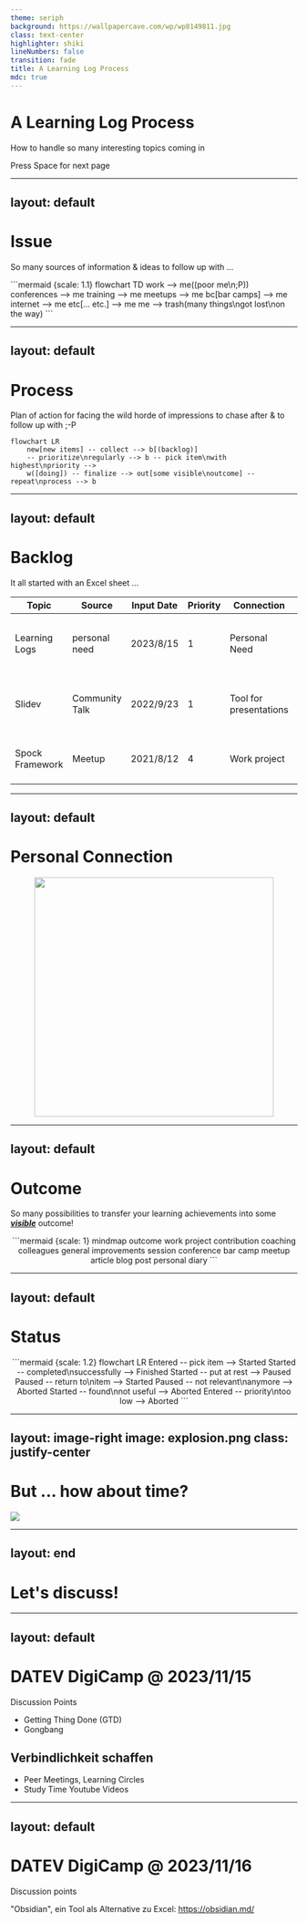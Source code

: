 ```yaml
---
theme: seriph
background: https://wallpapercave.com/wp/wp8149811.jpg
class: text-center
highlighter: shiki
lineNumbers: false
transition: fade
title: A Learning Log Process
mdc: true
---
```


# A Learning Log Process

How to handle so many interesting topics coming in

<div class="pt-12">
  <span @click="$slidev.nav.next" class="px-2 py-1 rounded cursor-pointer" hover="bg-white bg-opacity-10">
    Press Space for next page <carbon:arrow-right class="inline"/>
  </span>
</div>

<div class="abs-br m-6 flex gap-2">
  <a href="https://github.com/sourcefranke/learning-logs-presentation" target="_blank" alt="GitHub"
    class="text-xl slidev-icon-btn opacity-50 !border-none !hover:text-white">
    <carbon-logo-github />
  </a>
</div>



---
layout: default
---

# Issue

So many sources of information & ideas to follow up with ...

<div style="display: flex; justify-content: center; align-items: center;">
```mermaid {scale: 1.1}
flowchart TD
    work --> me((poor me\n;P))
    conferences --> me
    training --> me
    meetups --> me
    bc[bar camps] --> me
    internet --> me
    etc[... etc.] --> me
    me --> trash(many things\ngot lost\non the way)
```
</div>



---
layout: default
---

# Process

Plan of action for facing the wild horde of impressions to chase after & to follow up with ;-P

```mermaid {scale: 1.3}
flowchart LR
    new[new items] -- collect --> b[(backlog)]
    -- prioritize\nregularly --> b -- pick item\nwith highest\npriority -->
    w([doing]) -- finalize --> out[some visible\noutcome] -- repeat\nprocess --> b
```



---
layout: default
---

# Backlog

It all started with an Excel sheet ...

| **Topic**       | **Source**     | **Input Date** | **Priority** | **Connection**         | **Outcome**               | **Status** | **Comments**                            |
|-----------------|----------------|----------------|--------------|------------------------|---------------------------|------------|-----------------------------------------|
| Learning Logs   | personal need  | 2023/8/15      | 1            | Personal Need          | DigiCamp Session          | Started    | Develop some process you can talk about |
| Slidev          | Community Talk | 2022/9/23      | 1            | Tool for presentations | Talk about some topic     | Finished   | Prepare and publish slides for session  |
| Spock Framework | Meetup         | 2021/8/12      | 4            | Work project           | Direct use for daily work | Entered    | Write Unit tests more efficiently       |



---
layout: default
---

# Personal Connection

<div style="display: flex; justify-content: center;">
    <img src="/connection.png" style="width:420px; height:420px;" />
</div>



---
layout: default
---

# Outcome

So many possibilities to transfer your learning achievements into some <u>___visible___</u> outcome!

<div style="text-align: center">
```mermaid {scale: 1}
mindmap
  outcome
    work
        project contribution
        coaching colleagues
        general improvements
    session
        conference
        bar camp
        meetup
    article
        blog post
        personal diary
```
</div>



---
layout: default
---

# Status

<div style="text-align: center">
```mermaid {scale: 1.2}
flowchart LR
    Entered -- pick item --> Started
    Started -- completed\nsuccessfully --> Finished
    Started -- put at rest --> Paused
    Paused -- return to\nitem --> Started
    Paused -- not relevant\nanymore --> Aborted
    Started -- found\nnot useful --> Aborted
    Entered -- priority\ntoo low --> Aborted
```
</div>



---
layout: image-right
image: explosion.png
class: justify-center
---

# But ... how about time?

<img v-click src="https://www.preisparadies.ch/images/source/Uhren/24Stundenuhr/Wanduhr24Stunden.jpg">



---
layout: end
---

# Let's discuss!



---
layout: default
---

# DATEV DigiCamp @ 2023/11/15

Discussion Points

- Getting Thing Done (GTD)
- Gongbang

## Verbindlichkeit schaffen
- Peer Meetings, Learning Circles
- Study Time Youtube Videos



---
layout: default
---

# DATEV DigiCamp @ 2023/11/16

Discussion points

"Obsidian", ein Tool als Alternative zu Excel: https://obsidian.md/
